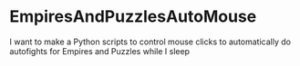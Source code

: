 # EmpiresAndPuzzlesAutoMouse
I want to make a Python scripts to control mouse clicks to automatically do autofights for Empires and Puzzles while I sleep
